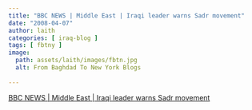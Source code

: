 ```yaml
---
title: "BBC NEWS | Middle East | Iraqi leader warns Sadr movement"
date: "2008-04-07"
author: laith
categories: [ iraq-blog ]
tags: [ fbtny ]
image:
  path: assets/laith/images/fbtn.jpg
  alt: From Baghdad To New York Blogs
  
---
```


[BBC NEWS | Middle East | Iraqi leader warns Sadr movement](https://news.bbc.co.uk/2/hi/middle_east/7334402.stm)
